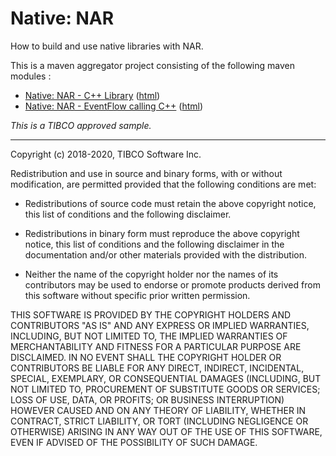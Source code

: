 # Native: NAR

How to build and use native libraries with NAR.

This is a maven aggregator project consisting of the following maven modules :

* [Native: NAR - C++ Library](nar-cpplib/src/site/markdown/index.md) ([html](https://tibcosoftware.github.io/tibco-streaming-samples/10.6.0-SNAPSHOT/nativelibrary/nar/nar-cpplib/))
* [Native: NAR - EventFlow calling C++](nar-eventflow/src/site/markdown/index.md) ([html](https://tibcosoftware.github.io/tibco-streaming-samples/10.6.0-SNAPSHOT/nativelibrary/nar/nar-eventflow/))

_This is a TIBCO approved sample._

---
Copyright (c) 2018-2020, TIBCO Software Inc.

Redistribution and use in source and binary forms, with or without
modification, are permitted provided that the following conditions are met:

* Redistributions of source code must retain the above copyright notice, this
  list of conditions and the following disclaimer.

* Redistributions in binary form must reproduce the above copyright notice,
  this list of conditions and the following disclaimer in the documentation
  and/or other materials provided with the distribution.

* Neither the name of the copyright holder nor the names of its
  contributors may be used to endorse or promote products derived from
  this software without specific prior written permission.

THIS SOFTWARE IS PROVIDED BY THE COPYRIGHT HOLDERS AND CONTRIBUTORS "AS IS"
AND ANY EXPRESS OR IMPLIED WARRANTIES, INCLUDING, BUT NOT LIMITED TO, THE
IMPLIED WARRANTIES OF MERCHANTABILITY AND FITNESS FOR A PARTICULAR PURPOSE ARE
DISCLAIMED. IN NO EVENT SHALL THE COPYRIGHT HOLDER OR CONTRIBUTORS BE LIABLE
FOR ANY DIRECT, INDIRECT, INCIDENTAL, SPECIAL, EXEMPLARY, OR CONSEQUENTIAL
DAMAGES (INCLUDING, BUT NOT LIMITED TO, PROCUREMENT OF SUBSTITUTE GOODS OR
SERVICES; LOSS OF USE, DATA, OR PROFITS; OR BUSINESS INTERRUPTION) HOWEVER
CAUSED AND ON ANY THEORY OF LIABILITY, WHETHER IN CONTRACT, STRICT LIABILITY,
OR TORT (INCLUDING NEGLIGENCE OR OTHERWISE) ARISING IN ANY WAY OUT OF THE USE
OF THIS SOFTWARE, EVEN IF ADVISED OF THE POSSIBILITY OF SUCH DAMAGE.
